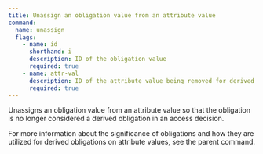 ```yaml
---
title: Unassign an obligation value from an attribute value
command:
  name: unassign
  flags:
    - name: id
      shorthand: i
      description: ID of the obligation value
      required: true
    - name: attr-val
      description: ID of the attribute value being removed for derived obligation assignment
      required: true
---
```


Unassigns an obligation value from an attribute value so that the obligation is no longer considered a derived obligation in an
access decision.

For more information about the significance of obligations and how they are utilized for derived obligations on attribute values,
see the parent command.
